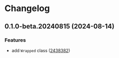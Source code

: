 # Changelog

## 0.1.0-beta.20240815 (2024-08-14)


### Features

* add `Wrapped` class ([2438382](https://github.com/MuXiu1997/let-alse/commit/2438382f9f5d76718c1646943dcce8751bd3818a))

